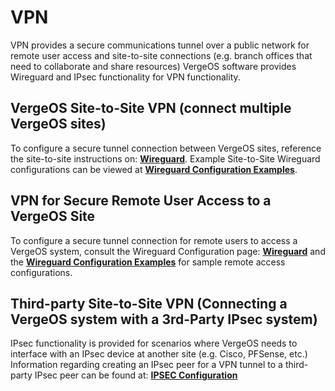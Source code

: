 # VPN

VPN provides a secure communications tunnel over a public network for remote user access and site-to-site connections (e.g. branch offices that need to collaborate and share resources) VergeOS software provides Wireguard and IPsec functionality for VPN functionality.

## VergeOS Site-to-Site VPN (connect multiple VergeOS sites)
To configure a secure tunnel connection between VergeOS sites, reference the site-to-site instructions on: [**Wireguard**](/product-guide/vpn/wireguard-config). Example Site-to-Site Wireguard configurations can be viewed at [**Wireguard Configuration Examples**](/product-guide/vpn/wireguard-examples).

## VPN for Secure Remote User Access to a VergeOS Site
To configure a secure tunnel connection for remote users to access a VergeOS system, consult the Wireguard Configuration page: [**Wireguard**](/product-guide/vpn/wireguard-config) and the [**Wireguard Configuration Examples**](/product-guide/vpn/wireguard-examples) for sample remote access configurations.

## Third-party Site-to-Site VPN (Connecting a VergeOS system with a 3rd-Party IPsec system)
IPsec functionality is provided for scenarios where VergeOS needs to interface with an IPsec device at another site (e.g. Cisco, PFSense, etc.)
Information regarding creating an IPsec peer for a VPN tunnel to a third-party IPsec peer can be found at: [**IPSEC Configuration**](/product-guide/vpn/ipsec)